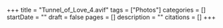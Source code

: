 +++
title = "Tunnel_of_Love_4.avif"
tags = ["Photos"]
categories = []
startDate = ""
draft = false
pages = []
description = ""
citations = []
+++
